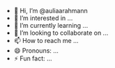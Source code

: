 - 👋 Hi, I’m @auliaarahmann
- 👀 I’m interested in ...
- 🌱 I’m currently learning ...
- 💞️ I’m looking to collaborate on ...
- 📫 How to reach me ...
- 😄 Pronouns: ...
- ⚡ Fun fact: ...

<!---
auliaarahmann/auliaarahmann is a ✨ special ✨ repository because its `README.md` (this file) appears on your GitHub profile.
You can click the Preview link to take a look at your changes.
--->
